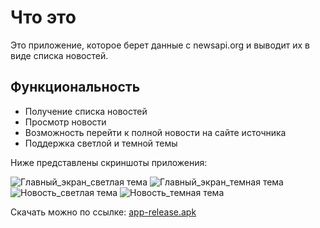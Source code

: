 # Что это
Это приложение, которое берет данные с newsapi.org и выводит их в виде списка новостей.

## Функциональность

- Получение списка новостей
- Просмотр новости
- Возможность перейти к полной новости на сайте источника
- Поддержка светлой и темной темы

Ниже представлены скриншоты приложения:

![Главный_экран_светлая тема](screenshots/main_light.png)
![Главный_экран_темная тема](screenshots/main_dark.png)
![Новость_светлая тема](screenshots/post_light.png)
![Новость_темная тема](screenshots/post_dark.png)

Скачать можно по ссылке: [app-release.apk](app-release.apk)
